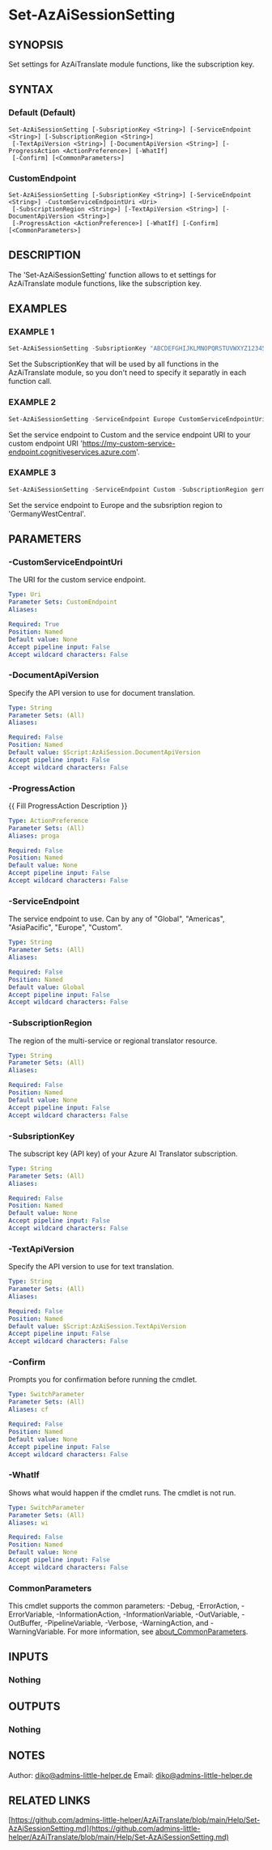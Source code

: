 ﻿---
external help file: AzAiTranslate-help.xml
Module Name: AzAiTranslate
online version: https://github.com/admins-little-helper/AzAiTranslate/blob/main/Help/Set-AzAiSessionSetting.md
schema: 2.0.0
---

# Set-AzAiSessionSetting

## SYNOPSIS

Set settings for AzAiTranslate module functions, like the subscription key.

## SYNTAX

### Default (Default)

```
Set-AzAiSessionSetting [-SubsriptionKey <String>] [-ServiceEndpoint <String>] [-SubscriptionRegion <String>]
 [-TextApiVersion <String>] [-DocumentApiVersion <String>] [-ProgressAction <ActionPreference>] [-WhatIf]
 [-Confirm] [<CommonParameters>]
```

### CustomEndpoint

```
Set-AzAiSessionSetting [-SubsriptionKey <String>] [-ServiceEndpoint <String>] -CustomServiceEndpointUri <Uri>
 [-SubscriptionRegion <String>] [-TextApiVersion <String>] [-DocumentApiVersion <String>]
 [-ProgressAction <ActionPreference>] [-WhatIf] [-Confirm] [<CommonParameters>]
```

## DESCRIPTION

The 'Set-AzAiSessionSetting' function allows to et settings for AzAiTranslate module functions, like the subscription key.

## EXAMPLES

### EXAMPLE 1

```PowerShell
Set-AzAiSessionSetting -SubsriptionKey "ABCDEFGHIJKLMNOPQRSTUVWXYZ1234567890"
```

Set the SubscriptionKey that will be used by all functions in the AzAiTranslate module, so you don't need to specify it separatly in each function call.

### EXAMPLE 2

```PowerShell
Set-AzAiSessionSetting -ServiceEndpoint Europe CustomServiceEndpointUri 'https://my-custom-service-endpoint.cognitiveservices.azure.com'
```

Set the service endpoint to Custom and the service endpoint URI to your custom endpoint URI '<https://my-custom-service-endpoint.cognitiveservices.azure.com>'.

### EXAMPLE 3

```PowerShell
Set-AzAiSessionSetting -ServiceEndpoint Custom -SubscriptionRegion germanywestcentral
```

Set the service endpoint to Europe and the subsription region to 'GermanyWestCentral'.

## PARAMETERS

### -CustomServiceEndpointUri

The URI for the custom service endpoint.

```yaml
Type: Uri
Parameter Sets: CustomEndpoint
Aliases:

Required: True
Position: Named
Default value: None
Accept pipeline input: False
Accept wildcard characters: False
```

### -DocumentApiVersion

Specify the API version to use for document translation.

```yaml
Type: String
Parameter Sets: (All)
Aliases:

Required: False
Position: Named
Default value: $Script:AzAiSession.DocumentApiVersion
Accept pipeline input: False
Accept wildcard characters: False
```

### -ProgressAction

{{ Fill ProgressAction Description }}

```yaml
Type: ActionPreference
Parameter Sets: (All)
Aliases: proga

Required: False
Position: Named
Default value: None
Accept pipeline input: False
Accept wildcard characters: False
```

### -ServiceEndpoint

The service endpoint to use.
Can by any of "Global", "Americas", "AsiaPacific", "Europe", "Custom".

```yaml
Type: String
Parameter Sets: (All)
Aliases:

Required: False
Position: Named
Default value: Global
Accept pipeline input: False
Accept wildcard characters: False
```

### -SubscriptionRegion

The region of the multi-service or regional translator resource.

```yaml
Type: String
Parameter Sets: (All)
Aliases:

Required: False
Position: Named
Default value: None
Accept pipeline input: False
Accept wildcard characters: False
```

### -SubsriptionKey

The subscript key (API key) of your Azure AI Translator subscription.

```yaml
Type: String
Parameter Sets: (All)
Aliases:

Required: False
Position: Named
Default value: None
Accept pipeline input: False
Accept wildcard characters: False
```

### -TextApiVersion

Specify the API version to use for text translation.

```yaml
Type: String
Parameter Sets: (All)
Aliases:

Required: False
Position: Named
Default value: $Script:AzAiSession.TextApiVersion
Accept pipeline input: False
Accept wildcard characters: False
```

### -Confirm

Prompts you for confirmation before running the cmdlet.

```yaml
Type: SwitchParameter
Parameter Sets: (All)
Aliases: cf

Required: False
Position: Named
Default value: None
Accept pipeline input: False
Accept wildcard characters: False
```

### -WhatIf

Shows what would happen if the cmdlet runs.
The cmdlet is not run.

```yaml
Type: SwitchParameter
Parameter Sets: (All)
Aliases: wi

Required: False
Position: Named
Default value: None
Accept pipeline input: False
Accept wildcard characters: False
```

### CommonParameters

This cmdlet supports the common parameters: -Debug, -ErrorAction, -ErrorVariable, -InformationAction, -InformationVariable, -OutVariable, -OutBuffer, -PipelineVariable, -Verbose, -WarningAction, and -WarningVariable. For more information, see [about_CommonParameters](http://go.microsoft.com/fwlink/?LinkID=113216).

## INPUTS

### Nothing

## OUTPUTS

### Nothing

## NOTES

Author:     <diko@admins-little-helper.de>
Email:      <diko@admins-little-helper.de>

## RELATED LINKS

[https://github.com/admins-little-helper/AzAiTranslate/blob/main/Help/Set-AzAiSessionSetting.md](https://github.com/admins-little-helper/AzAiTranslate/blob/main/Help/Set-AzAiSessionSetting.md)
